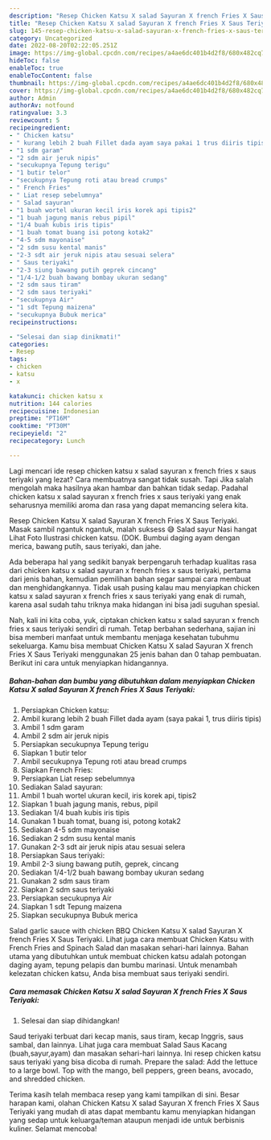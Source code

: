 ```yaml
---
description: "Resep Chicken Katsu X salad Sayuran X french Fries X Saus TeriyakiAnti Ribet, Lezat Sekali"
title: "Resep Chicken Katsu X salad Sayuran X french Fries X Saus TeriyakiAnti Ribet, Lezat Sekali"
slug: 145-resep-chicken-katsu-x-salad-sayuran-x-french-fries-x-saus-teriyakianti-ribet-lezat-sekali
category: Uncategorized
date: 2022-08-20T02:22:05.251Z
image: https://img-global.cpcdn.com/recipes/a4ae6dc401b4d2f8/680x482cq70/chicken-katsu-x-salad-sayuran-x-french-fries-x-saus-teriyaki-foto-resep-utama.jpg
hideToc: false
enableToc: true
enableTocContent: false
thumbnail: https://img-global.cpcdn.com/recipes/a4ae6dc401b4d2f8/680x482cq70/chicken-katsu-x-salad-sayuran-x-french-fries-x-saus-teriyaki-foto-resep-utama.jpg
cover: https://img-global.cpcdn.com/recipes/a4ae6dc401b4d2f8/680x482cq70/chicken-katsu-x-salad-sayuran-x-french-fries-x-saus-teriyaki-foto-resep-utama.jpg
author: Admin
authorAv: notfound
ratingvalue: 3.3
reviewcount: 5
recipeingredient:
- " Chicken katsu"
- " kurang lebih 2 buah Fillet dada ayam saya pakai 1 trus diiris tipis"
- "1 sdm garam"
- "2 sdm air jeruk nipis"
- "secukupnya Tepung terigu"
- "1 butir telor"
- "secukupnya Tepung roti atau bread crumps"
- " French Fries"
- " Liat resep sebelumnya"
- " Salad sayuran"
- "1 buah wortel ukuran kecil iris korek api tipis2"
- "1 buah jagung manis rebus pipil"
- "1/4 buah kubis iris tipis"
- "1 buah tomat buang isi potong kotak2"
- "4-5 sdm mayonaise"
- "2 sdm susu kental manis"
- "2-3 sdt air jeruk nipis atau sesuai selera"
- " Saus teriyaki"
- "2-3 siung bawang putih geprek cincang"
- "1/4-1/2 buah bawang bombay ukuran sedang"
- "2 sdm saus tiram"
- "2 sdm saus teriyaki"
- "secukupnya Air"
- "1 sdt Tepung maizena"
- "secukupnya Bubuk merica"
recipeinstructions:

- "Selesai dan siap dinikmati!"
categories:
- Resep
tags:
- chicken
- katsu
- x

katakunci: chicken katsu x 
nutrition: 144 calories
recipecuisine: Indonesian
preptime: "PT16M"
cooktime: "PT30M"
recipeyield: "2"
recipecategory: Lunch

---
```



Lagi mencari ide resep chicken katsu x salad sayuran x french fries x saus teriyaki yang lezat? Cara membuatnya sangat tidak susah. Tapi Jika salah mengolah maka hasilnya akan hambar dan bahkan tidak sedap. Padahal chicken katsu x salad sayuran x french fries x saus teriyaki yang enak seharusnya memiliki aroma dan rasa yang dapat memancing selera kita.


Resep Chicken Katsu X salad Sayuran X french Fries X Saus Teriyaki. Masak sambil ngantuk ngantuk, malah suksess 😅 Salad sayur Nasi hangat Lihat Foto Ilustrasi chicken katsu. (DOK. Bumbui daging ayam dengan merica, bawang putih, saus teriyaki, dan jahe.

Ada beberapa hal yang sedikit banyak berpengaruh terhadap kualitas rasa dari chicken katsu x salad sayuran x french fries x saus teriyaki, pertama dari jenis bahan, kemudian pemilihan bahan segar sampai cara membuat dan menghidangkannya. Tidak usah pusing kalau mau menyiapkan chicken katsu x salad sayuran x french fries x saus teriyaki yang enak di rumah, karena asal sudah tahu triknya maka hidangan ini bisa jadi suguhan spesial.


Nah, kali ini kita coba, yuk, ciptakan chicken katsu x salad sayuran x french fries x saus teriyaki sendiri di rumah. Tetap berbahan sederhana, sajian ini bisa memberi manfaat untuk membantu menjaga kesehatan tubuhmu sekeluarga. Kamu bisa membuat Chicken Katsu X salad Sayuran X french Fries X Saus Teriyaki menggunakan 25 jenis bahan dan 0 tahap pembuatan. Berikut ini cara untuk menyiapkan hidangannya.

<!--inarticleads1-->

##### Bahan-bahan dan bumbu yang dibutuhkan dalam menyiapkan Chicken Katsu X salad Sayuran X french Fries X Saus Teriyaki:

1. Persiapkan  Chicken katsu:
1. Ambil  kurang lebih 2 buah Fillet dada ayam (saya pakai 1, trus diiris tipis)
1. Ambil 1 sdm garam
1. Ambil 2 sdm air jeruk nipis
1. Persiapkan secukupnya Tepung terigu
1. Siapkan 1 butir telor
1. Ambil secukupnya Tepung roti atau bread crumps
1. Siapkan  French Fries:
1. Persiapkan  Liat resep sebelumnya
1. Sediakan  Salad sayuran:
1. Ambil 1 buah wortel ukuran kecil, iris korek api, tipis2
1. Siapkan 1 buah jagung manis, rebus, pipil
1. Sediakan 1/4 buah kubis iris tipis
1. Gunakan 1 buah tomat, buang isi, potong kotak2
1. Sediakan 4-5 sdm mayonaise
1. Sediakan 2 sdm susu kental manis
1. Gunakan 2-3 sdt air jeruk nipis atau sesuai selera
1. Persiapkan  Saus teriyaki:
1. Ambil 2-3 siung bawang putih, geprek, cincang
1. Sediakan 1/4-1/2 buah bawang bombay ukuran sedang
1. Gunakan 2 sdm saus tiram
1. Siapkan 2 sdm saus teriyaki
1. Persiapkan secukupnya Air
1. Siapkan 1 sdt Tepung maizena
1. Siapkan secukupnya Bubuk merica


Salad garlic sauce with chicken BBQ Chicken Katsu X salad Sayuran X french Fries X Saus Teriyaki. Lihat juga cara membuat Chicken Katsu with French Fries and Spinach Salad dan masakan sehari-hari lainnya. Bahan utama yang dibutuhkan untuk membuat chicken katsu adalah potongan daging ayam, tepung pelapis dan bumbu marinasi. Untuk menambah kelezatan chicken katsu, Anda bisa membuat saus teriyaki sendiri. 

<!--inarticleads2-->

##### Cara memasak Chicken Katsu X salad Sayuran X french Fries X Saus Teriyaki:


1. Selesai dan siap dihidangkan!

Saud teriyaki terbuat dari kecap manis, saus tiram, kecap Inggris, saus sambal, dan lainnya. Lihat juga cara membuat Salad Saus Kacang (buah,sayur,ayam) dan masakan sehari-hari lainnya. Ini resep chicken katsu saus teriyaki yang bisa dicoba di rumah. Prepare the salad: Add the lettuce to a large bowl. Top with the mango, bell peppers, green beans, avocado, and shredded chicken. 

Terima kasih telah membaca resep yang kami tampilkan di sini. Besar harapan kami, olahan Chicken Katsu X salad Sayuran X french Fries X Saus Teriyaki yang mudah di atas dapat membantu kamu menyiapkan hidangan yang sedap untuk keluarga/teman ataupun menjadi ide untuk berbisnis kuliner. Selamat mencoba!
